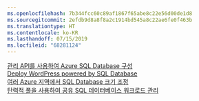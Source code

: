```yaml
---
ms.openlocfilehash: 7b344fcc60c89af1867f65abe8c22e56d00de1d8
ms.sourcegitcommit: 2efdb9d8a8f8a2c1914bd545a8c22ae6fe0f463b
ms.translationtype: HT
ms.contentlocale: ko-KR
ms.lasthandoff: 07/15/2019
ms.locfileid: "68281124"
---
```

[관리 API를 사용하여 Azure SQL Database 구성][1]   
[Deploy WordPress powered by SQL Database][4]   
[여러 Azure 지역에서 SQL Database 크기 조정][2]   
[탄력적 풀을 사용하여 공유 SQL 데이터베이스 워크로드 관리][3]

[1]: https://github.com/Azure-Samples/sql-database-java-manage-db
[2]: https://github.com/Azure-Samples/sql-database-java-manage-sql-databases-across-regions
[3]: ../java-sdk-manage-sql-elastic-pools.md
[4]: https://github.com/Azure-Samples/app-service-java-manage-data-connections-for-web-apps